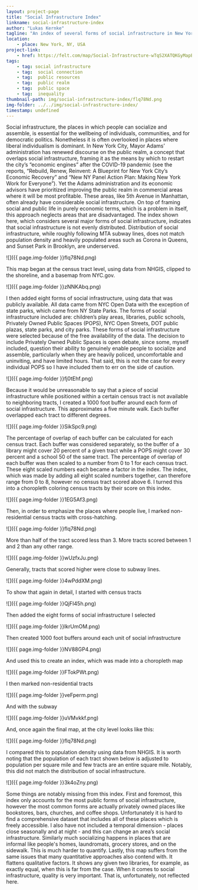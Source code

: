 ```yaml
---
layout: project-page
title: "Social Infrastructure Index"
linkname: social-infrastructure-index
author: "Lukas Kernke"
tagline: "An index of several forms of social infrastructure in New York City at the census tract level"
location:
    - place: New York, NY, USA
project-link:
    - href: https://felt.com/map/Social-Infrastructure-wTqS2XATQKGyMapEO9BN2BC?loc=40.714,-73.9493,11z
tags:
    - tag: social infrastructure
    - tag:  social connection
    - tag:  public resources
    - tag:  public realm
    - tag:  public space
    - tag:  inequality
thumbnail-path: img/social-infrastructure-index/flq78Nd.png
img-folder: ../../img/social-infrastructure-index/
timestamp: undefined
---
```

Social infrastructure, the places in which people can socialize and assemble, is essential for the wellbeing of individuals, communities, and for democratic politics. Nonetheless it is often overlooked in places where liberal individualism is dominant. In New York City, Mayor Adams’ administration has renewed discourse on the public realm, a concept that overlaps social infrastructure, framing it as the means by which to restart the city’s “economic engines” after the COVID-19 pandemic (see the reports, “Rebuild, Renew, Reinvent: A Blueprint for New York City’s Economic Recovery” and “New NY Panel Action Plan: Making New York Work for Everyone”). Yet the Adams administration and its economic advisors have prioritized improving the public realm in commercial areas where it will be most profitable. These areas, like 5th Avenue in Manhattan, often already have considerable social infrastructure. On top of framing social and public life in purely economic terms, which is a problem in itself, this approach neglects areas that are disadvantaged. The index shown here, which considers several major forms of social infrastructure, indicates that social infrastructure is not evenly distributed. Distribution of social infrastructure, while roughly following MTA subway lines, does not match population density and heavily populated areas such as Corona in Queens, and Sunset Park in Brooklyn, are underserved. 

![]({{ page.img-folder }}flq78Nd.png) 

This map began at the census tract level, using data from NHGIS, clipped to the shoreline, and a basemap from NYC.gov. 

![]({{ page.img-folder }}zNNKAbq.png)

I then added eight forms of social infrastructure, using data that was publicly available. All data came from NYC Open Data with the exception of state parks, which came from NY State Parks. The forms of social infrastructure included are: children’s play areas, libraries, public schools, Privately Owned Public Spaces (POPS), NYC Open Streets, DOT public plazas, state parks, and city parks. These forms of social infrastructure were selected because of the free availability of the data. The decision to include Privately Owned Public Spaces is open debate, since some, myself included, question their ability to genuinely enable people to socialize and assemble, particularly when they are heavily policed, uncomfortable and uninviting, and have limited hours. That said, this is not the case for every individual POPS so I have included them to err on the side of caution. 

![]({{ page.img-folder }}fj0tEhf.png) 

Because it would be unreasonable to say that a piece of social infrastructure while positioned within a certain census tract is not available to neighboring tracts, I created a 1000 foot buffer around each form of social infrastructure. This approximates a five minute walk. Each buffer overlapped each tract to different degrees. 

![]({{ page.img-folder }}SikSpc9.png) 

The percentage of overlap of each buffer can be calculated for each census tract. Each buffer was considered separately, so the buffer of a library might cover 20 percent of a given tract while a POPS might cover 30 percent and a school 50 of the same tract. The percentage of overlap of each buffer was then scaled to a number from 0 to 1 for each census tract. These eight scaled numbers each became a factor in the index. The index, which was made by adding all eight scaled numbers together, can therefore range from 0 to 8, however no census tract scored above 6. I turned this into a choropleth coloring census tracts by their score on this index.

![]({{ page.img-folder }}1EG5Af3.png) 

Then, in order to emphasize the places where people live, I marked non-residential census tracts with cross-hatching. 

![]({{ page.img-folder }}flq78Nd.png) 

More than half of the tract scored less than 3. More tracts scored between 1 and 2 than any other range. 

![]({{ page.img-folder }}wUzfxJu.png) 

Generally, tracts that scored higher were close to subway lines. 

![]({{ page.img-folder }}4wPddXM.png) 

To show that again in detail, I started with census tracts

![]({{ page.img-folder }}QjFI45h.png) 

Then added the eight forms of social infrastructure I selected

![]({{ page.img-folder }}lkrUmOM.png) 

Then created 1000 foot buffers around each unit of social infrastructure

![]({{ page.img-folder }}NV88GP4.png) 

And used this to create an index, which was made into a choropleth map

![]({{ page.img-folder }}FTokPWt.png) 

I then marked non-residential tracts

![]({{ page.img-folder }}veFperm.png) 

And with the subway

![]({{ page.img-folder }}uVMvkkf.png) 

And, once again the final map, at the city level looks like this:

![]({{ page.img-folder }}flq78Nd.png) 

I compared this to population density using data from NHGIS. It is worth noting that the population of each tract shown below is adjusted to population per square mile and few tracts are an entire square mile. Notably, this did not match the distribution of social infrastructure. 

![]({{ page.img-folder }}3k4oZny.png) 

Some things are notably missing from this index. First and foremost, this index only accounts for the most public forms of social infrastructure, however the most common forms are actually privately owned places like bookstores, bars, churches, and coffee shops. Unfortunately it is hard to find a comprehensive dataset that includes all of these places which is freely accessible. I also have not included a temporal dimension - places close seasonally and at night - and this can change an area’s social infrastructure. Similarly much socializing happens in places that are informal like people's homes, laundromats, grocery stores, and on the sidewalk. This is much harder to quantify. Lastly, this map suffers from the same issues that many quantitative approaches also contend with. It flattens qualitative factors. It shows any given two libraries, for example, as exactly equal, when this is far from the case. When it comes to social infrastructure, quality is very important. That is, unfortunately, not reflected here. 